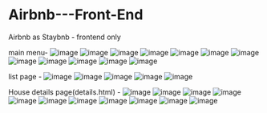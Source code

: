 # Airbnb---Front-End
Airbnb as Staybnb - frontend only

main menu-
![image](https://github.com/kaazif/Airbnb---Front-End/assets/73253420/25f1db7d-a71e-4915-a3d5-d984806a8ff7)
![image](https://github.com/kaazif/Airbnb---Front-End/assets/73253420/d0ef02dc-7762-4e2e-a5a0-255453604f56)
![image](https://github.com/kaazif/Airbnb---Front-End/assets/73253420/57e21e8e-5486-41f8-9903-b0c48e171165)
![image](https://github.com/kaazif/Airbnb---Front-End/assets/73253420/1b4a8f6a-4524-4ac7-9aa0-755e44d828fb)
![image](https://github.com/kaazif/Airbnb---Front-End/assets/73253420/ef4258dd-d36e-4585-b5a5-1c56224b1215)
![image](https://github.com/kaazif/Airbnb---Front-End/assets/73253420/a2028999-e80b-49e2-8087-cffd9eea5c19)
![image](https://github.com/kaazif/Airbnb---Front-End/assets/73253420/511ea312-96c0-461a-9876-e17f6c1cb405)
![image](https://github.com/kaazif/Airbnb---Front-End/assets/73253420/687973bf-08a5-4e8e-81c8-42d4981a3500)
![image](https://github.com/kaazif/Airbnb---Front-End/assets/73253420/a2ef049f-31b6-4539-8301-d91279335638)
![image](https://github.com/kaazif/Airbnb---Front-End/assets/73253420/a07101a5-13da-4cde-969d-de50039dee26)
![image](https://github.com/kaazif/Airbnb---Front-End/assets/73253420/59ea245d-1c95-49be-96b9-8ac247757430)
![image](https://github.com/kaazif/Airbnb---Front-End/assets/73253420/c0c412ec-a32f-47d3-9d44-e03c20595fee)

list page -
![image](https://github.com/kaazif/Airbnb---Front-End/assets/73253420/df4cf8d9-ce40-4642-9f22-f3d6ef6386db)
![image](https://github.com/kaazif/Airbnb---Front-End/assets/73253420/bc7c2fd8-c67c-437f-9d5f-c4e151816cbe)
![image](https://github.com/kaazif/Airbnb---Front-End/assets/73253420/46978ce2-fea7-4345-ace0-10581b9255ae)
![image](https://github.com/kaazif/Airbnb---Front-End/assets/73253420/433f053d-07d0-4b14-87e3-62303c99246f)
![image](https://github.com/kaazif/Airbnb---Front-End/assets/73253420/374c43b6-0f2d-49b9-82f8-b51650d3980a)

House details page(details.html) -
![image](https://github.com/kaazif/Airbnb---Front-End/assets/73253420/7f4167ae-6acc-4437-adf2-3ed2301906f4)
![image](https://github.com/kaazif/Airbnb---Front-End/assets/73253420/a108ba33-2c3e-47e5-82cc-2f57eb6724fe)
![image](https://github.com/kaazif/Airbnb---Front-End/assets/73253420/8148bfbb-9d9d-47a5-843e-a319cce1e901)
![image](https://github.com/kaazif/Airbnb---Front-End/assets/73253420/3e1feaaa-814b-48b3-a3ec-261888cd8925)
![image](https://github.com/kaazif/Airbnb---Front-End/assets/73253420/c43b796a-fba0-480c-9cb5-2d1379652bf5)
![image](https://github.com/kaazif/Airbnb---Front-End/assets/73253420/7a75f178-d89d-485e-bc41-9b5cbcd37c0d)
![image](https://github.com/kaazif/Airbnb---Front-End/assets/73253420/0b2635ba-05ce-48d9-b405-bfdd542541fe)
![image](https://github.com/kaazif/Airbnb---Front-End/assets/73253420/8e6b9008-a973-4813-ac92-c352f2e96f8d)
![image](https://github.com/kaazif/Airbnb---Front-End/assets/73253420/d5a6f12e-87d9-4ace-8498-7f265bf824ae)
![image](https://github.com/kaazif/Airbnb---Front-End/assets/73253420/420bea05-18f6-46ad-9586-2a0268f0c54b)
![image](https://github.com/kaazif/Airbnb---Front-End/assets/73253420/b9219525-59ed-4eb8-8ec9-a1932887c5ea)

